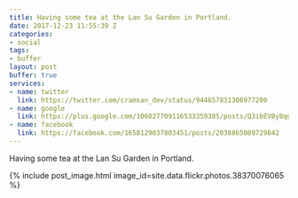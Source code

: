 ```yaml
---
title: Having some tea at the Lan Su Garden in Portland.
date: 2017-12-23 11:55:39 Z
categories:
- social
tags:
- buffer
layout: post
buffer: true
services:
- name: twitter
  link: https://twitter.com/cramsan_dev/status/944657831306977280
- name: google
  link: https://plus.google.com/106027709116533359385/posts/Q3ibEVBy8qg
- name: facebook
  link: https://facebook.com/1658129037803451/posts/2038865089729842
---
```


Having some tea at the Lan Su Garden in Portland.

{% include post_image.html image_id=site.data.flickr.photos.38370076065 %}
